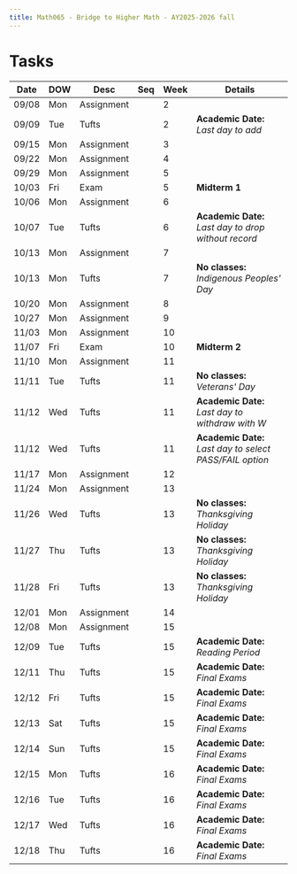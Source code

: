 ```yaml
---
title: Math065 - Bridge to Higher Math - AY2025-2026 fall
---
```


# **Tasks**
  

  | Date  | DOW | Desc       | Seq | Week | Details                                                  |
  |-------|-----|------------|-----|------|----------------------------------------------------------|
  | 09/08 | Mon | Assignment |     | 2    |                                                          |
  | 09/09 | Tue | Tufts      |     | 2    | **Academic Date:** *Last day to add*                     |
  | 09/15 | Mon | Assignment |     | 3    |                                                          |
  | 09/22 | Mon | Assignment |     | 4    |                                                          |
  | 09/29 | Mon | Assignment |     | 5    |                                                          |
  | 10/03 | Fri | Exam       |     | 5    | **Midterm 1**                                            |
  | 10/06 | Mon | Assignment |     | 6    |                                                          |
  | 10/07 | Tue | Tufts      |     | 6    | **Academic Date:** *Last day to drop without record*     |
  | 10/13 | Mon | Assignment |     | 7    |                                                          |
  | 10/13 | Mon | Tufts      |     | 7    | **No classes:** *Indigenous Peoples' Day*                |
  | 10/20 | Mon | Assignment |     | 8    |                                                          |
  | 10/27 | Mon | Assignment |     | 9    |                                                          |
  | 11/03 | Mon | Assignment |     | 10   |                                                          |
  | 11/07 | Fri | Exam       |     | 10   | **Midterm 2**                                            |
  | 11/10 | Mon | Assignment |     | 11   |                                                          |
  | 11/11 | Tue | Tufts      |     | 11   | **No classes:** *Veterans' Day*                          |
  | 11/12 | Wed | Tufts      |     | 11   | **Academic Date:** *Last day to withdraw with W*         |
  | 11/12 | Wed | Tufts      |     | 11   | **Academic Date:** *Last day to select PASS/FAIL option* |
  | 11/17 | Mon | Assignment |     | 12   |                                                          |
  | 11/24 | Mon | Assignment |     | 13   |                                                          |
  | 11/26 | Wed | Tufts      |     | 13   | **No classes:** *Thanksgiving Holiday*                   |
  | 11/27 | Thu | Tufts      |     | 13   | **No classes:** *Thanksgiving Holiday*                   |
  | 11/28 | Fri | Tufts      |     | 13   | **No classes:** *Thanksgiving Holiday*                   |
  | 12/01 | Mon | Assignment |     | 14   |                                                          |
  | 12/08 | Mon | Assignment |     | 15   |                                                          |
  | 12/09 | Tue | Tufts      |     | 15   | **Academic Date:** *Reading Period*                      |
  | 12/11 | Thu | Tufts      |     | 15   | **Academic Date:** *Final Exams*                         |
  | 12/12 | Fri | Tufts      |     | 15   | **Academic Date:** *Final Exams*                         |
  | 12/13 | Sat | Tufts      |     | 15   | **Academic Date:** *Final Exams*                         |
  | 12/14 | Sun | Tufts      |     | 15   | **Academic Date:** *Final Exams*                         |
  | 12/15 | Mon | Tufts      |     | 16   | **Academic Date:** *Final Exams*                         |
  | 12/16 | Tue | Tufts      |     | 16   | **Academic Date:** *Final Exams*                         |
  | 12/17 | Wed | Tufts      |     | 16   | **Academic Date:** *Final Exams*                         |
  | 12/18 | Thu | Tufts      |     | 16   | **Academic Date:** *Final Exams*                         |
